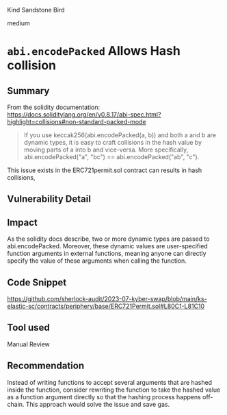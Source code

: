 Kind Sandstone Bird

medium

# `abi.encodePacked` Allows Hash collision
## Summary
From the solidity documentation:
https://docs.soliditylang.org/en/v0.8.17/abi-spec.html?highlight=collisions#non-standard-packed-mode
> If you use keccak256(abi.encodePacked(a, b)) and both a and b are dynamic types, it is easy to craft collisions in the hash value by moving parts of a into b and vice-versa. More specifically, abi.encodePacked("a", "bc") == abi.encodePacked("ab", "c").

This issue exists in the ERC721permit.sol contract can results in hash collisions, 
## Vulnerability Detail

## Impact
As the solidity docs describe, two or more dynamic types are passed to abi.encodePacked. Moreover, these dynamic values are user-specified function arguments in external functions, meaning anyone can directly specify the value of these arguments when calling the function. 
## Code Snippet
https://github.com/sherlock-audit/2023-07-kyber-swap/blob/main/ks-elastic-sc/contracts/periphery/base/ERC721Permit.sol#L80C1-L81C10
## Tool used
Manual Review

## Recommendation
Instead of writing functions to accept several arguments that are hashed inside the function, consider rewriting the function to take the hashed value as a function argument directly so that the hashing process happens off-chain. This approach would solve the issue and save gas.
